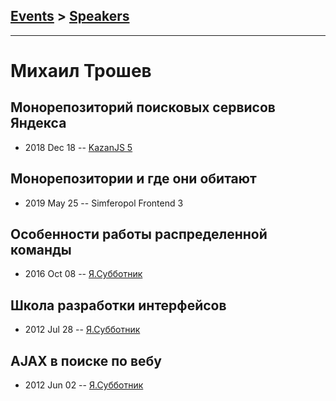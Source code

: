 ## [Events](../README.md) > [Speakers](../speakers.md)
---

# Михаил Трошев

## Монорепозиторий поисковых сервисов Яндекса
- 2018 Dec 18 -- [KazanJS 5](https://www.youtube.com/watch?v=IZ7YNqYj_l4)    
## Монорепозитории и где они обитают
- 2019 May 25 -- Simferopol Frontend 3    
## Особенности работы распределенной команды
- 2016 Oct 08 -- [Я.Субботник](https://events.yandex.ru/lib/talks/4088/)    
## Школа разработки интерфейсов
- 2012 Jul 28 -- [Я.Субботник](https://events.yandex.ru/lib/talks/314/)    
## AJAX в поиске по вебу
- 2012 Jun 02 -- [Я.Субботник](https://events.yandex.ru/lib/talks/97/)    
